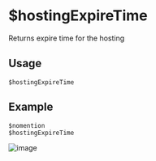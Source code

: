 # $hostingExpireTime

Returns expire time for the hosting

## Usage
```
$hostingExpireTime
```

## Example
```
$nomention
$hostingExpireTime
```
![image](https://user-images.githubusercontent.com/42785890/151823699-8a5fda67-b837-41df-9df4-51219a73e120.png)
